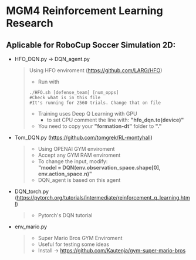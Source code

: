 # MGM4 Reinforcement Learning Research
## Aplicable for RoboCup Soccer Simulation 2D:
* HFO_DQN.py -> DQN_agent.py

    > Using HFO enviroment (https://github.com/LARG/HFO)
    >
    > * Run with
    >  ```shell
    >  ./HFO.sh [defense_team] [num_opps]
    >  #Check what is in this file
    >  #It's running for 2560 trials. Change that on file
    >  ```
    > * Training uses Deep Q Learning with GPU
    >   * to set CPU comment the line with: **"hfo_dqn.to(device)"**
    > * You need to copy your **"formation-dt"** folder to **"."**
* Tom_DQN.py (https://github.com/tomgrek/RL-montyhall)
    > * Using OPENAI GYM enviroment
    > * Accept any GYM RAM enviroment 
    > * To change the input, modify: \
     **"model = DQN(env.observation_space.shape[0], env.action_space.n)"**
    > * DQN_agent is based on this agent
* DQN_torch.py (https://pytorch.org/tutorials/intermediate/reinforcement_q_learning.html)
    > * Pytorch's DQN tutorial
* env_mario.py
    > * Super Mario Bros GYM Enviroment
    > * Useful for testing some ideas
    > * Install -> https://github.com/Kautenja/gym-super-mario-bros
